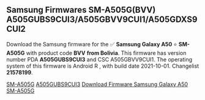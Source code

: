 <h2>Samsung Firmwares SM-A505G(BVV) A505GUBS9CUI3/A505GBVV9CUI1/A505GDXS9CUI2</h2>
Download the Samsung firmware for the ✅ <strong>Samsung Galaxy A50 </strong> ⭐ <strong>SM-A505G</strong> with product code <strong>BVV</strong> <strong> from Bolivia</strong>. This firmware has version number PDA <strong>A505GUBS9CUI3</strong> and CSC A505GBVV9CUI1. The operating system of this firmware is Android R , with build date 2021-10-01. Changelist <strong>21578199</strong>.


[SM-A505G](https://samfirm.shop/samsung/model/SM-A505G)
[A505GUBS9CUI3](https://samfirm.shop/samsung/pda/A505GUBS9CUI3)
[Download Firmware Samsung Galaxy A50 SM-A505G](https://samfirm.shop/samsung/firmware/461600)
